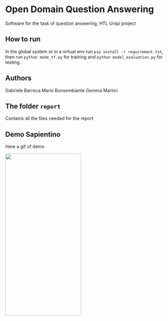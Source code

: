 # Open Domain Question Answering
Software for the task of question answering, HTL Unipi project

## How to run
In the global system or in a virtual env run ```pip install -r requirement.txt```, then run ```python mode_tf.py``` for training and ```python model_evaluation.py``` for testing.
## Authors
Gabriele Barreca
Mario Bonsembiante
Gemma Martini

## The folder ```report```
Contains all the files needed for the report

## Demo Sapientino
Here a gif of demo

<img src="/report/pics/Sequenza%2001_1.gif" width="240" height="512"/>